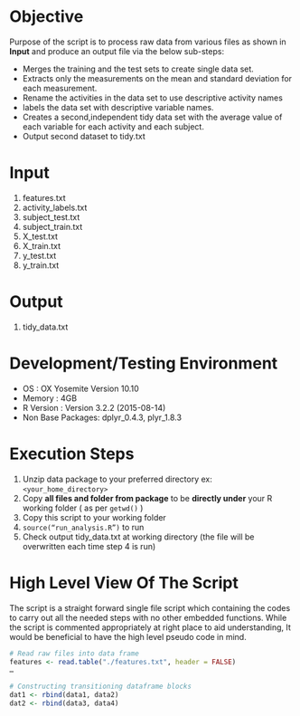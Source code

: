 # Objective 

Purpose of the script is to process raw data from various files as shown in **Input** and produce an output file via the below sub-steps:  
+ Merges the training and the test sets to create single data set.
+ Extracts only the measurements on the mean and standard deviation for each measurement.
+ Rename the activities in the data set to use descriptive activity names
+ labels the data set with descriptive variable names. 
+ Creates a second,independent tidy data set with the average value of each variable for each activity and each subject.
+ Output second dataset to tidy.txt

# Input

1. features.txt
2. activity_labels.txt
3. subject_test.txt
4. subject_train.txt
5. X_test.txt
6. X_train.txt 
7. y_test.txt
8. y_train.txt

# Output

1. tidy_data.txt

# Development/Testing Environment

+ OS : OX Yosemite Version 10.10
+ Memory : 4GB
+ R Version : Version 3.2.2 (2015-08-14)
+ Non Base Packages: dplyr_0.4.3, plyr_1.8.3  

# Execution Steps

1. Unzip data package to your preferred directory ex: `<your_home_directory>`
2. Copy **all files and folder from package** to be **directly under** your R working folder ( as per `getwd()` )
3. Copy this script  to your working folder
4. `source(“run_analysis.R”)` to run
5. Check output tidy_data.txt at working directory (the file will be overwritten each time step 4 is run)

# High Level View Of The Script
The script is a straight forward single file script which containing the codes to carry out all the needed steps with no other embedded functions. While the script is commented appropriately at right place to aid understanding, It would be beneficial to have the high level pseudo code in mind.




```R
# Read raw files into data frame
features <- read.table("./features.txt", header = FALSE)
…

# Constructing transitioning dataframe blocks 
dat1 <- rbind(data1, data2) 
dat2 <- rbind(data3, data4)


```
 




  


